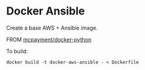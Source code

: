 # Docker Ansible 

Create a base  AWS + Ansible image.

FROM [mcpayment/docker-python](https://github.com/mcpayment/docker-python)

To build:

`docker build -t docker-aws-ansible - < Dockerfile`
